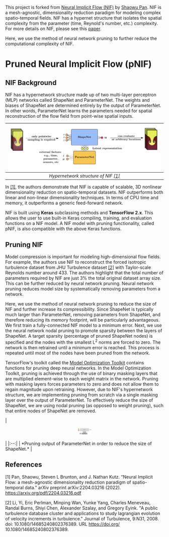 This project is forked from [Neural Implicit Flow (NIF)](https://github.com/pswpswpsw/nif#neural-implicit-flow-nif-mesh-agnostic-dimensionality-reduction) by [Shaowu Pan](http://www.shaowupan.com/). NIF is a mesh-agnostic, dimensionality reduction paradigm for modeling complex spatio-temporal fields. NIF has a hypernet structure that isolates the spatial complexity from the parameter (time, Reynold's number, etc.) complexity. For more details on NIF, please see this [paper](https://arxiv.org/pdf/2204.03216.pdf).

Here, we use the method of neural network pruning to further reduce the computational complexity of NIF. 

# Pruned Neural Implicit Flow (pNIF)

## NIF Background

NIF has a hypernetwork structure made up of two multi-layer perceptron (MLP) networks called ShapeNet and ParameterNet. The weights and biases of ShapeNet are determined entirely by the output of ParameterNet. In other words, ParameterNet learns the parameters needed for spatial reconstruction of the flow field from point-wise spatial inputs. 

| ![nif_structure](figs/nif.jpg) | 
|:--:| 
| *Hypernetwork structure of NIF [[1]](#1)* |

In [[1]](#1), the authors demonstrate that NIF is capable of scalable, 3D nonlinear dimensionality reduction on spatio-temporal datasets. NIF outperforms both linear and non-linear dimensionality techniques. In terms of CPU time and memory, it outperforms a generic feed-forward network. 

NIF is built using **Keras** subclassing methods and **TensorFlow 2.x**. This allows the user to use built-in Keras compiling, training, and evaluation functions on a NIF model. A NIF model with pruning functionality, called pNIF, is also compatible with the above Keras functions. 

## Pruning NIF 

Model compression is important for modeling high-dimensional flow fields. For example, the authors use NIF to reconstruct the forced isotropic turbulence dataset from JHU Turbulence dataset [[2]](#2) with Taylor-scale Reynolds number around 433. The authors highlight that the total number of parameters required by NIF are just 3% the total original dataset array size. This can be further reduced by neural network pruning. Neural network pruning reduces model size by systematically removing parameters from a network.

Here, we use the method of neural network pruning to reduce the size of NIF and further increase its compressibility. Since ShapeNet is typically much larger than ParameterNet, removing parameters from ShapeNet, and therefore reducing its memory footprint, will be particularly advantageous. We first train a fully-connected NIF model to a minimum error. Next, we use the neural network nodal pruning to promote sparsity between the layers of ShapeNet. A target sparsity (percentage of pruned ShapeNet nodes) is specified and the nodes with the smallest L<sup>2</sup> norms are forced to zero. The network is then retrained until a minimum error is reached. This process is repeated until most of the nodes have been pruned from the network.

TensorFlow's toolkit called the [Model Optimization Toolkit](https://www.tensorflow.org/model_optimization/guide/pruning/comprehensive_guide.md) contains functions for pruning deep neural networks. In the Model Optimization Toolkit, pruning is achieved through the use of binary masking layers that are multiplied element-wise to each weight matrix in the network. Pruning with masking layers forces parameters to zero and does not allow them to regain magnitude upon retraining. However, due to NIF's hypernetwork structure, we are implementing pruning from scratch via a single masking layer over the output of ParameterNet. To effectively reduce the size of ShapeNet, we are using nodal pruning (as opposed to weight pruning), such that entire nodes of ShapeNet are removed. 


|<p align="center">
    <img src="figs/pnif_fig.jpg" width="10%">
 </p>| 
|:--:| 
| *Pruning output of ParameterNet in order to reduce the size of ShapeNet.* |


## References
<a id="1">[1]</a> 
Pan, Shaowu, Steven L Brunton, and J. Nathan Kutz. “Neural Implicit Flow: a mesh-agnostic dimensionality reduction paradigm of spatio-temporal data.” arXiv preprint arXiv:2204.03216 (2022). https://arxiv.org/pdf/2204.03216.pdf

<a id="2">[2]</a>
Li, Yi, Eric Perlman, Minping Wan, Yunke Yang, Charles Meneveau, Randal Burns, Shiyi
Chen, Alexander Szalay, and Gregory Eyink. "A public turbulence database cluster and
applications to study lagrangian evolution of velocity increments in turbulence." Journal
of Turbulence, 9:N31, 2008. doi: 10.1080/14685240802376389. URL https://doi.org/
10.1080/14685240802376389.
